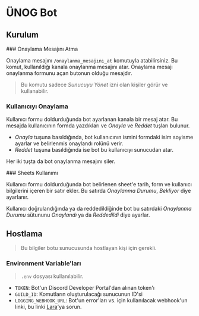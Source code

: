 # ÜNOG Bot

## Kurulum

### Onaylama Mesajını Atma

Onaylama mesajını `/onaylanma_mesajını_at` komutuyla atabilirsiniz. Bu komut, kullanıldığı kanala onaylanma mesajını atar. Onaylama mesajı onaylanma formunu açan butonun olduğu mesajdır.

> Bu komutu sadece _Sunucuyu Yönet_ izni olan kişiler görür ve kullanabilir.

### Kullanıcıyı Onaylama

Kullanıcı formu doldurduğunda bot ayarlanan kanala bir mesaj atar. Bu mesajda kullanıcının formda yazdıkları ve _Onayla_ ve _Reddet_ tuşları bulunur.

- _Onayla_ tuşuna basıldığında, bot kullanıcının ismini formdaki isim soyisme ayarlar ve belirlenmis onaylandı rolünü verir.
- _Reddet_ tuşuna basıldığında ise bot bu kullanıcıyı sunucudan atar.

Her iki tuşta da bot onaylanma mesajını siler.

### Sheets Kullanımı

Kullanıcı formu doldurduğunda bot belirlenen sheet'e tarih, form ve kullanıcı bilgilerini içeren bir satır ekler. Bu satırda _Onaylanma Durumu_, _Bekliyor_ diye ayarlanır.

Kullanıcı doğrulandığında ya da reddedildiğinde bot bu satırdaki _Onaylanma Durumu_ sütununu _Onaylandı_ ya da _Reddedildi_ diye ayarlar.

## Hostlama

> Bu bilgiler botu sunucusunda hostlayan kişi için gerekli.

### Environment Variable'ları

> `.env` dosyası kullanılabilir.

- `TOKEN`: Bot'un Discord Developer Portal'dan alınan token'ı
- `GUILD_ID`: Komutların oluşturulacağı sunucunun ID'si
- `LOGGING_WEBHOOK_URL`: Bot'un error'ları vs. için kullanılacak webhook'un linki, bu linki [Lara](https://lara.lv)'ya sorun.
